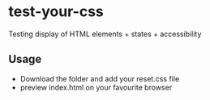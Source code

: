 # test-your-css
Testing display of HTML elements + states + accessibility

## Usage
- Download the folder and add your reset.css file
- preview index.html on your favourite browser
